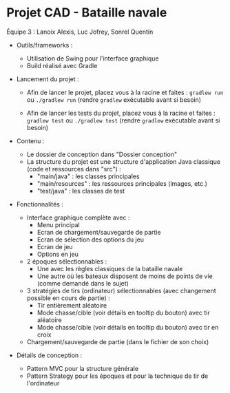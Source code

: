 # Projet CAD - Bataille navale
Équipe 3 : Lanoix Alexis, Luc Jofrey, Sonrel Quentin

- Outils/frameworks :
  - Utilisation de Swing pour l'interface graphique
  - Build réalisé avec Gradle

- Lancement du projet :
  - Afin de lancer le projet, placez vous à la racine et faites :
    ```gradlew run``` ou ```./gradlew run``` (rendre ```gradlew``` exécutable avant si besoin) 
    
  - Afin de lancer les tests du projet, placez vous à la racine et faites :
    ```gradlew test``` ou ```./gradlew test``` (rendre ```gradlew``` exécutable avant si besoin) 

- Contenu :
  - Le dossier de conception dans "Dossier conception"
  - La structure du projet est une structure d'application Java classique (code et ressources dans "src") :
    - "main/java"      : les classes principales
    - "main/resources" : les ressources principales (images, etc.)
    - "test/java"      : les classes de test

- Fonctionnalités :
  - Interface graphique complète avec :
    - Menu principal
    - Ecran de chargement/sauvegarde de partie
    - Ecran de sélection des options du jeu
    - Ecran de jeu
    - Options en jeu
  - 2 époques sélectionnables :
    - Une avec les règles classiques de la bataille navale
    - Une autre où les bateaux disposent de moins de points de vie (comme demandé dans le sujet)
  - 3 stratégies de tirs (ordinateur) sélectionnables (avec changement possible en cours de partie) :
    - Tir entièrement aléatoire
    - Mode chasse/cible (voir détails en tooltip du bouton) avec tir aléatoire
    - Mode chasse/cible (voir détails en tooltip du bouton) avec tir en croix
  - Chargement/sauvegarde de partie (dans le fichier de son choix)
  
- Détails de conception :
  - Pattern MVC pour la structure générale
  - Pattern Strategy pour les époques et pour la technique de tir de l'ordinateur
